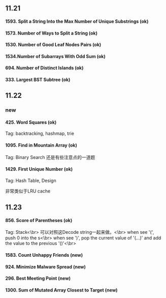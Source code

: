 
## 11.21
#### 1593. Split a String Into the Max Number of Unique Substrings (ok)

#### 1573. Number of Ways to Split a String (ok)

#### 1530. Number of Good Leaf Nodes Pairs (ok)

#### 1534.Number of Subarrays With Odd Sum (ok)

#### 694. Number of Distinct Islands (ok)

#### 333. Largest BST Subtree (ok)

## 11.22
### new
#### 425. Word Squares (ok)

Tag: backtracking, hashmap, trie

#### 1095.	Find in Mountain Array (ok)
Tag: Binary Search
还是有些注意点的一道题

#### 1429.	First Unique Number (ok)

Tag: Hash Table, Design

非常类似于LRU cache

## 11.23

#### 856. Score of Parentheses (ok)
Tag: Stack<\br>
可以对照这Decode string一起来做。<\br>
when see '(', push 0 into the s<\br>
when see ')', pop the current value of '(...)' and add the value to the previous '()'<\br>

#### 1583. Count Unhappy Friends (new)

#### 924. Minimize Malware Spread (new)

#### 296. Best Meeting Point (new)

#### 1300. Sum of Mutated Array Closest to Target (new)



